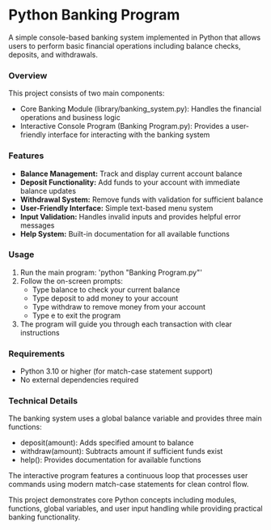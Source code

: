 # **Python Banking Program**

A simple console-based banking system implemented in Python that allows users to perform basic financial operations including balance checks, deposits, and withdrawals.


### **Overview**

This project consists of two main components:
- Core Banking Module (library/banking_system.py): Handles the financial operations and business logic
- Interactive Console Program (Banking Program.py): Provides a user-friendly interface for interacting with the banking system


### **Features**

- **Balance Management:** Track and display current account balance
- **Deposit Functionality:** Add funds to your account with immediate balance updates
- **Withdrawal System:** Remove funds with validation for sufficient balance
- **User-Friendly Interface:** Simple text-based menu system
- **Input Validation:** Handles invalid inputs and provides helpful error messages
- **Help System:** Built-in documentation for all available functions


### **Usage**

1. Run the main program: 'python "Banking Program.py"'
2. Follow the on-screen prompts:
    - Type balance to check your current balance
    - Type deposit to add money to your account
    - Type withdraw to remove money from your account
    - Type e to exit the program
3. The program will guide you through each transaction with clear instructions


### **Requirements**

- Python 3.10 or higher (for match-case statement support)
- No external dependencies required


### **Technical Details**

The banking system uses a global balance variable and provides three main functions:

- deposit(amount): Adds specified amount to balance
- withdraw(amount): Subtracts amount if sufficient funds exist
- help(): Provides documentation for available functions

The interactive program features a continuous loop that processes user commands using modern match-case statements for clean control flow.

This project demonstrates core Python concepts including modules, functions, global variables, and user input handling while providing practical banking functionality.